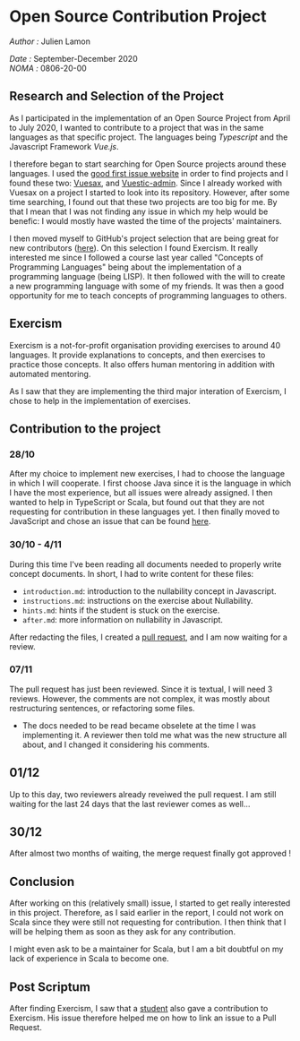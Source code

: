 # Open Source Contribution Project
*Author :* Julien Lamon

*Date :* September-December 2020  
*NOMA :* 0806-20-00

## Research and Selection of the Project

As I participated in the implementation of an Open Source Project from April to July 2020, I wanted to contribute to a project that was in the same languages as that specific project. The languages being *Typescript* and the Javascript Framework *Vue.js*. 

I therefore began to start searching for Open Source projects around these languages. I used the [good first issue website](https://goodfirstissue.dev/) in order to find projects and I found these two: [Vuesax](https://github.com/lusaxweb/vuesax), and [Vuestic-admin](https://github.com/epicmaxco/vuestic-admin). Since I already worked with Vuesax on a project I started to look into its repository. However, after some time searching, I found out that these two projects are too big for me. By that I mean that I was not finding any issue in which my help would be benefic: I would mostly have wasted the time of the projects' maintainers.

I then moved myself to GitHub's project selection that are being great for new contributors ([here](https://github.com/showcases/great-for-new-contributors)). On this selection I found Exercism. It really interested me since I followed a course last year called "Concepts of Programming Languages" being about the implementation of a programming language (being LISP). It then followed with the will to create a new programming language with some of my friends. It was then a good opportunity for me to teach concepts of programming languages to others.

## Exercism

Exercism is a not-for-profit organisation providing exercises to around 40 languages. It provide explanations to concepts, and then exercises to practice those concepts. It also offers human mentoring in addition with automated mentoring.

As I saw that they are implementing the third major interation of Exercism, I chose to help in the implementation of exercises.

## Contribution to the project

### 28/10

After my choice to implement new exercises, I had to choose the language in which I will cooperate. I first choose Java since it is the language in which I have the most experience, but all issues were already assigned. I then wanted to help in TypeScript or Scala, but found out that they are not requesting for contribution in these languages yet. I then finally moved to JavaScript and chose an issue that can be found [here](https://github.com/exercism/v3/issues/1883).

### 30/10 - 4/11

During this time I've been reading all documents needed to properly write concept documents. In short, I had to write content for these files:
- `introduction.md`: introduction to the nullability concept in Javascript.
- `instructions.md`: instructions on the exercise about Nullability.
- `hints.md`: hints if the student is stuck on the exercise.
- `after.md`: more information on nullability in Javascript.

After redacting the files, I created a [pull request](https://github.com/exercism/v3/pull/2697), and I am now waiting for a review.

### 07/11

The pull request has just been reviewed. Since it is textual, I will need 3 reviews. However, the comments are not complex, it was mostly about restructuring sentences, or refactoring some files.
- The docs needed to be read became obselete at the time I was implementing it. A reviewer then told me what was the new structure all about, and I changed it considering his comments.

## 01/12

Up to this day, two reviewers already reveiwed the pull request. I am still waiting for the last 24 days that the last reviewer comes as well...

## 30/12

After almost two months of waiting, the merge request finally got approved !

## Conclusion

After working on this (relatively small) issue, I started to get really interested in this project. Therefore, as I said earlier in the report, I could not work on Scala since they were still not requesting for contribution. I then think that I will be helping them as soon as they ask for any contribution.

I might even ask to be a maintainer for Scala, but I am a bit doubtful on my lack of experience in Scala to become one.

## Post Scriptum

After finding Exercism, I saw that a [student](https://github.com/ploum/lingi2401/blob/master/projects/projects_2020-21/Report-Emilyen-Laffineur-68561900.md) also gave a contribution to Exercism. His issue therefore helped me on how to link an issue to a Pull Request. 